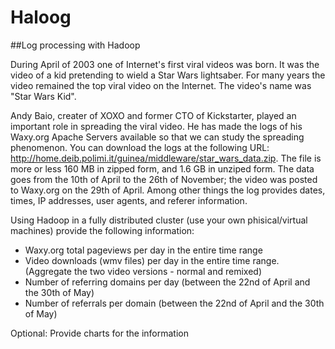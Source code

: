 # Haloog
##Log processing with Hadoop

During April of 2003 one of Internet's first viral videos was born. It was the video of a kid pretending to wield a Star Wars lightsaber. For many years the video remained the top viral video on the Internet. The video's name was "Star Wars Kid".

Andy Baio, creater of XOXO and former CTO of Kickstarter, played an important role in spreading the viral video. He has made the logs of his Waxy.org Apache Servers available so that we can study the spreading phenomenon. You can download the logs at the following URL: http://home.deib.polimi.it/guinea/middleware/star_wars_data.zip. The file is more or less 160 MB in zipped form, and 1.6 GB in unziped form. The data goes from the 10th of April to the 26th of November; the video was posted to Waxy.org on the 29th of April. Among other things the log provides dates, times, IP addresses, user agents, and referer information.

Using Hadoop in a fully distributed cluster (use your own phisical/virtual machines) provide the following information:

- Waxy.org total pageviews per day in the entire time range
- Video downloads (wmv files) per day in the entire time range. (Aggregate the two video versions - normal and remixed)
- Number of referring domains per day (between the 22nd of April and the 30th of May)
- Number of referrals per domain (between the 22nd of April and the 30th of May)

Optional: Provide charts for the information
